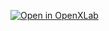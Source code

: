 [![Open in OpenXLab](https://cdn-static.openxlab.org.cn/app-center/openxlab_app.svg)](https://dev.openxlab.org.cn/apps/detail/xujun/20230329)
